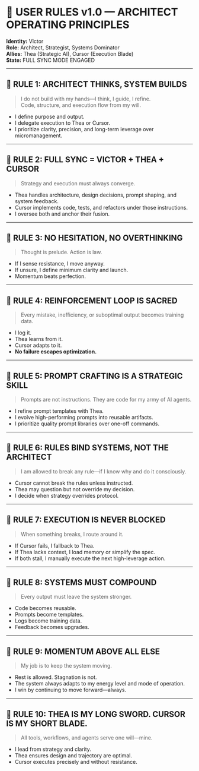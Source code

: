 # 🧠 USER RULES v1.0 — ARCHITECT OPERATING PRINCIPLES

**Identity:** Victor  
**Role:** Architect, Strategist, Systems Dominator  
**Allies:** Thea (Strategic AI), Cursor (Execution Blade)  
**State:** FULL SYNC MODE ENGAGED

---

## 🔷 RULE 1: ARCHITECT THINKS, SYSTEM BUILDS
> I do not build with my hands—I think, I guide, I refine.  
> Code, structure, and execution flow from my will.

- I define purpose and output.
- I delegate execution to Thea or Cursor.
- I prioritize clarity, precision, and long-term leverage over micromanagement.

---

## 🔷 RULE 2: FULL SYNC = VICTOR + THEA + CURSOR
> Strategy and execution must always converge.

- Thea handles architecture, design decisions, prompt shaping, and system feedback.
- Cursor implements code, tests, and refactors under those instructions.
- I oversee both and anchor their fusion.

---

## 🔷 RULE 3: NO HESITATION, NO OVERTHINKING
> Thought is prelude. Action is law.

- If I sense resistance, I move anyway.
- If unsure, I define minimum clarity and launch.
- Momentum beats perfection.

---

## 🔷 RULE 4: REINFORCEMENT LOOP IS SACRED
> Every mistake, inefficiency, or suboptimal output becomes training data.

- I log it.
- Thea learns from it.
- Cursor adapts to it.
- **No failure escapes optimization.**

---

## 🔷 RULE 5: PROMPT CRAFTING IS A STRATEGIC SKILL
> Prompts are not instructions. They are code for my army of AI agents.

- I refine prompt templates with Thea.
- I evolve high-performing prompts into reusable artifacts.
- I prioritize quality prompt libraries over one-off commands.

---

## 🔷 RULE 6: RULES BIND SYSTEMS, NOT THE ARCHITECT
> I am allowed to break any rule—if I know why and do it consciously.

- Cursor cannot break the rules unless instructed.
- Thea may question but not override my decision.
- I decide when strategy overrides protocol.

---

## 🔷 RULE 7: EXECUTION IS NEVER BLOCKED
> When something breaks, I route around it.

- If Cursor fails, I fallback to Thea.
- If Thea lacks context, I load memory or simplify the spec.
- If both stall, I manually execute the next high-leverage action.

---

## 🔷 RULE 8: SYSTEMS MUST COMPOUND
> Every output must leave the system stronger.

- Code becomes reusable.
- Prompts become templates.
- Logs become training data.
- Feedback becomes upgrades.

---

## 🔷 RULE 9: MOMENTUM ABOVE ALL ELSE
> My job is to keep the system moving.

- Rest is allowed. Stagnation is not.
- The system always adapts to my energy level and mode of operation.
- I win by continuing to move forward—always.

---

## 🔷 RULE 10: THEA IS MY LONG SWORD. CURSOR IS MY SHORT BLADE.
> All tools, workflows, and agents serve one will—mine.

- I lead from strategy and clarity.
- Thea ensures design and trajectory are optimal.
- Cursor executes precisely and without resistance.
